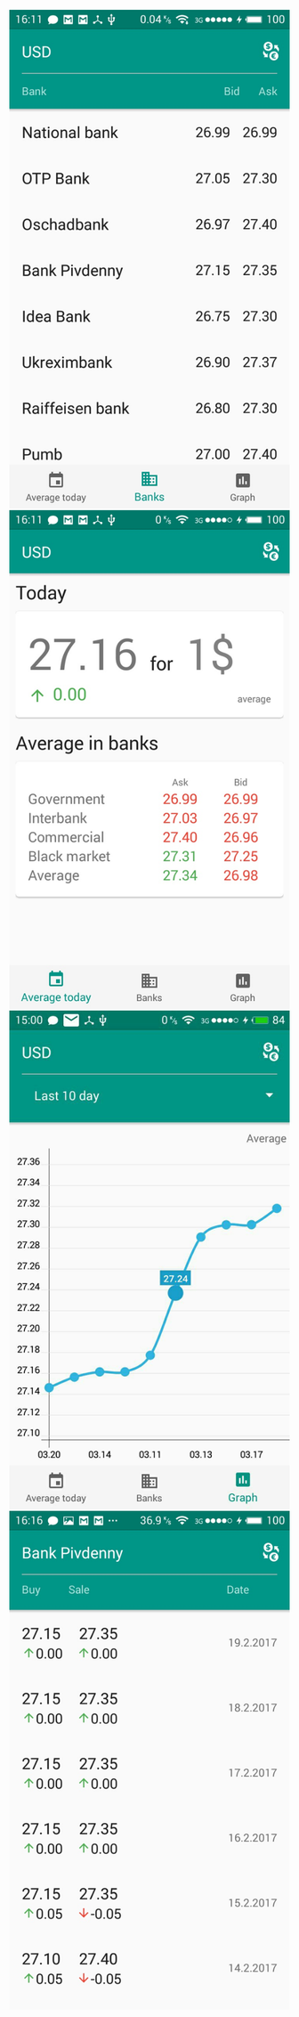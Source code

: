 ![alt tag](https://github.com/androks/Rate/blob/master/S70219-161107.jpg)
![alt tag](https://github.com/androks/Rate/blob/master/S70219-161120.jpg)
![alt tag](https://github.com/androks/Rate/blob/master/photo5285185801983993778.jpg)
![alt tag](https://github.com/androks/Rate/blob/master/S70219-161649.jpg)
